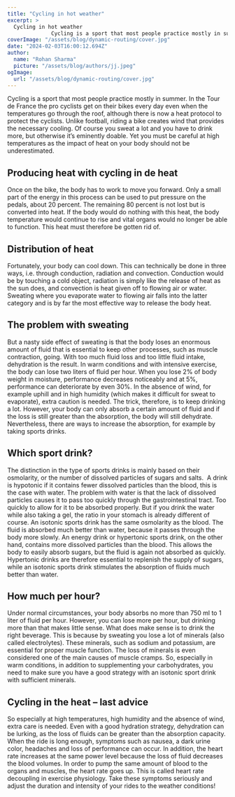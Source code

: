 ```yaml
---
title: "Cycling in hot weather"
excerpt: >
  Cycling in hot weather
              Cycling is a sport that most people practice mostly in summer. In the Tour de France the pro cyclists get on their bikes every day even when the temperatures go…
coverImage: "/assets/blog/dynamic-routing/cover.jpg"
date: "2024-02-03T16:00:12.694Z"
author:
  name: "Rohan Sharma"
  picture: "/assets/blog/authors/jj.jpeg"
ogImage:
  url: "/assets/blog/dynamic-routing/cover.jpg"
---
```


Cycling is a sport that most people practice mostly in summer. In the Tour de France the pro cyclists get on their bikes every day even when the temperatures go through the roof, although there is now a heat protocol to protect the cyclists. Unlike football, riding a bike creates wind that provides the necessary cooling. Of course you sweat a lot and you have to drink more, but otherwise it’s eminently doable. Yet you must be careful at high temperatures as the impact of heat on your body should not be underestimated.


## Producing heat with cycling in de heat

Once on the bike, the body has to work to move you forward. Only a small part of the energy in this process can be used to put pressure on the pedals, about 20 percent. The remaining 80 percent is not lost but is converted into heat. If the body would do nothing with this heat, the body temperature would continue to rise and vital organs would no longer be able to function. This heat must therefore be gotten rid of.


## Distribution of heat

Fortunately, your body can cool down. This can technically be done in three ways, i.e. through conduction, radiation and convection. Conduction would be by touching a cold object, radiation is simply like the release of heat as the sun does, and convection is heat given off to flowing air or water. Sweating where you evaporate water to flowing air falls into the latter category and is by far the most effective way to release the body heat.


## The problem with sweating

But a nasty side effect of sweating is that the body loses an enormous amount of fluid that is essential to keep other processes, such as muscle contraction, going. With too much fluid loss and too little fluid intake, dehydration is the result. In warm conditions and with intensive exercise, the body can lose two liters of fluid per hour. When you lose 2% of body weight in moisture, performance decreases noticeably and at 5%, performance can deteriorate by even 30%. In the absence of wind, for example uphill and in high humidity (which makes it difficult for sweat to evaporate), extra caution is needed. The trick, therefore, is to keep drinking a lot. However, your body can only absorb a certain amount of fluid and if the loss is still greater than the absorption, the body will still dehydrate. Nevertheless, there are ways to increase the absorption, for example by taking sports drinks.


## Which sport drink?

The distinction in the type of sports drinks is mainly based on their osmolarity, or the number of dissolved particles of sugars and salts.  A drink is hypotonic if it contains fewer dissolved particles than the blood, this is the case with water. The problem with water is that the lack of dissolved particles causes it to pass too quickly through the gastrointestinal tract. Too quickly to allow for it to be absorbed properly. But if you drink the water while also taking a gel, the ratio in your stomach is already different of course. An isotonic sports drink has the same osmolarity as the blood. The fluid is absorbed much better than water, because it passes through the body more slowly. An energy drink or hypertonic sports drink, on the other hand, contains more dissolved particles than the blood. This allows the body to easily absorb sugars, but the fluid is again not absorbed as quickly. Hypertonic drinks are therefore essential to replenish the supply of sugars, while an isotonic sports drink stimulates the absorption of fluids much better than water.


## How much per hour?

Under normal circumstances, your body absorbs no more than 750 ml to 1 liter of fluid per hour. However, you can lose more per hour, but drinking more than that makes little sense. What does make sense is to drink the right beverage. This is because by sweating you lose a lot of minerals (also called electrolytes). These minerals, such as sodium and potassium, are essential for proper muscle function. The loss of minerals is even considered one of the main causes of muscle cramps. So, especially in warm conditions, in addition to supplementing your carbohydrates, you need to make sure you have a good strategy with an isotonic sport drink with sufficient minerals.


## Cycling in the heat – last advice

So especially at high temperatures, high humidity and the absence of wind, extra care is needed. Even with a good hydration strategy, dehydration can be lurking, as the loss of fluids can be greater than the absorption capacity. When the ride is long enough, symptoms such as nausea, a dark urine color, headaches and loss of performance can occur. In addition, the heart rate increases at the same power level because the loss of fluid decreases the blood volumes. In order to pump the same amount of blood to the organs and muscles, the heart rate goes up. This is called heart rate decoupling in exercise physiology. Take these symptoms seriously and adjust the duration and intensity of your rides to the weather conditions!
